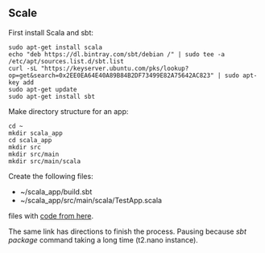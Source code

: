 ## Scale

First install Scala and sbt:

```
sudo apt-get install scala
echo "deb https://dl.bintray.com/sbt/debian /" | sudo tee -a /etc/apt/sources.list.d/sbt.list
curl -sL "https://keyserver.ubuntu.com/pks/lookup?op=get&search=0x2EE0EA64E40A89B84B2DF73499E82A75642AC823" | sudo apt-key add
sudo apt-get update
sudo apt-get install sbt
```

Make directory structure for an app:

```
cd ~
mkdir scala_app
cd scala_app
mkdir src
mkdir src/main
mkdir src/main/scala
```

Create the following files:

* ~/scala_app/build.sbt
* ~/scala_app/src/main/scala/TestApp.scala

files with [code from here](http://spark.apache.org/docs/3.0.0/quick-start.html#self-contained-applications).

The same link has directions to finish the process. Pausing because *sbt package* command taking a long time (t2.nano instance).
